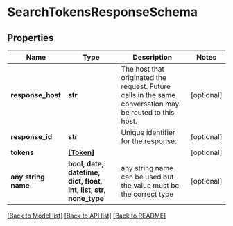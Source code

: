 # SearchTokensResponseSchema


## Properties
Name | Type | Description | Notes
------------ | ------------- | ------------- | -------------
**response_host** | **str** | The host that originated the request. Future calls in the same conversation may be routed to this host.  | [optional] 
**response_id** | **str** | Unique identifier for the response.  | [optional] 
**tokens** | [**[Token]**](Token.md) |  | [optional] 
**any string name** | **bool, date, datetime, dict, float, int, list, str, none_type** | any string name can be used but the value must be the correct type | [optional]

[[Back to Model list]](../README.md#documentation-for-models) [[Back to API list]](../README.md#documentation-for-api-endpoints) [[Back to README]](../README.md)


